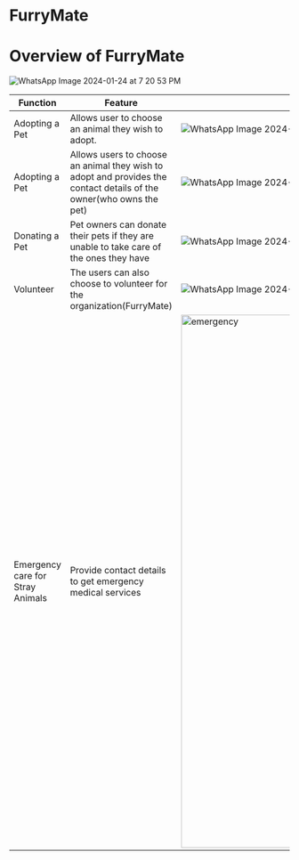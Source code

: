 # FurryMate

# Overview of FurryMate
![WhatsApp Image 2024-01-24 at 7 20 53 PM](https://github.com/barkhayadav12/AdoptMeHooman/assets/143165059/aef5d8e1-376d-4fa1-b96e-ecc9dfe8f145)

| Function | Feature | Image |
| --- | ----------- | -------|
| Adopting a Pet | Allows user to choose an animal they wish to adopt. |![WhatsApp Image 2024-01-24 at 7 26 02 PM](https://github.com/barkhayadav12/AdoptMeHooman/assets/143165059/adb7c0db-a4a6-4781-a15d-ffd2862f4dd1)
| Adopting a Pet | Allows users to choose an animal they wish to adopt and provides the contact details of the owner(who owns the pet) | ![WhatsApp Image 2024-01-24 at 7 20 52 PM](https://github.com/barkhayadav12/AdoptMeHooman/assets/143165059/4884155e-1486-4265-bcfe-d959d6955165)
| Donating a Pet | Pet owners can donate their pets if they are unable to take care of the ones they have |![WhatsApp Image 2024-01-24 at 7 52 42 PM](https://github.com/barkhayadav12/AdoptMeHooman/assets/143165059/ce1380df-6cc7-4682-a65b-ad177b260472)
| Volunteer | The users can also choose to volunteer for the organization(FurryMate) | ![WhatsApp Image 2024-01-24 at 7 42 36 PM](https://github.com/barkhayadav12/AdoptMeHooman/assets/143165059/61a5c857-4846-4540-a6e5-88d13dd1e7dd)
| Emergency care for Stray Animals | Provide contact details to get emergency medical services |<img width="958" alt="emergency" src="https://github.com/barkhayadav12/AdoptMeHooman/assets/143165059/acc656a2-657a-4512-879f-e2547d7a91f1">


